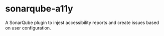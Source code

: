 # sonarqube-a11y
A SonarQube plugin to injest accessibility reports and create issues based on user configuration.
